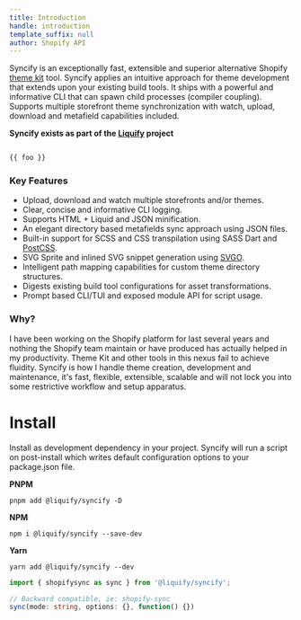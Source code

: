 ```yaml
---
title: Introduction
handle: introduction
template_suffix: null
author: Shopify API
---
```


Syncify is an exceptionally fast, extensible and superior alternative Shopify [theme kit](https://shopify.github.io/themekit/) tool. Syncify applies an intuitive approach for theme development that extends upon your existing build tools. It ships with a powerful and informative CLI that can spawn child processes (compiler coupling). Supports multiple storefront theme synchronization with watch, upload, download and metafield capabilities included.

**Syncify exists as part of the [Liquify](https://liquify.dev) project**

```html

{{ foo }}

```

### Key Features

- Upload, download and watch multiple storefronts and/or themes.
- Clear, concise and informative CLI logging.
- Supports HTML + Liquid and JSON minification.
- An elegant directory based metafields sync approach using JSON files.
- Built-in support for SCSS and CSS transpilation using SASS Dart and [PostCSS](https://postcss.org/).
- SVG Sprite and inlined SVG snippet generation using [SVGO](https://github.com/svg/svgo).
- Intelligent path mapping capabilities for custom theme directory structures.
- Digests existing build tool configurations for asset transformations.
- Prompt based CLI/TUI and exposed module API for script usage.

### Why?

I have been working on the Shopify platform for last several years and nothing the Shopify team maintain or have produced has actually helped in my productivity. Theme Kit and other tools in this nexus fail to achieve fluidity. Syncify is how I handle theme creation, development and maintenance, it's fast, flexible, extensible, scalable and will not lock you into some restrictive workflow and setup apparatus.

# Install

Install as development dependency in your project. Syncify will run a script on post-install which writes default configuration options to your package.json file.

**PNPM**

```cli
pnpm add @liquify/syncify -D
```

**NPM**

```cli
npm i @liquify/syncify --save-dev
```

**Yarn**

```cli
yarn add @liquify/syncify --dev
```

```typescript
import { shopifysync as sync } from '@liquify/syncify';

// Backward compatible, ie: shopify-sync
sync(mode: string, options: {}, function() {})
```
